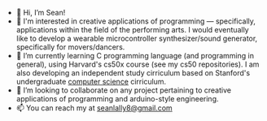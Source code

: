 - 👋 Hi, I’m Sean!
- 👀 I'm interested in creative applications of programming — specifically, applications within the field of the performing arts. I would eventually like to develop a wearable microcontroller synthesizer/sound generator, specifically for movers/dancers. 
- 🌱 I’m currently learning C programming language (and programming in general), using Harvard's cs50x course (see my cs50 repositories). I am also developing an independent study cirriculum based on Stanford's undergraduate <a href="https://cs.stanford.edu/degrees/undergrad/Requirements.shtml">computer science</a>  cirriculum. 
- 💞️ I’m looking to collaborate on any project pertaining to creative applications of programming and arduino-style engineering.
- 📫 You can reach my at seanlally8@gmail.com

<!---
seanlally8/seanlally8 is a ✨ special ✨ repository because its `README.md` (this file) appears on your GitHub profile.
You can click the Preview link to take a look at your changes.
--->
